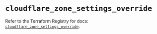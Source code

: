 # `cloudflare_zone_settings_override`

Refer to the Terraform Registry for docs: [`cloudflare_zone_settings_override`](https://registry.terraform.io/providers/cloudflare/cloudflare/4.27.0/docs/resources/zone_settings_override).
